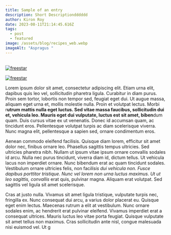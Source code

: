 ```yaml
---
title: Sample of an entry
description: Short Descriptiondddddd
author: Kiron Roy
date: 2023-08-11T21:14:45.616Z
tags:
  - post
  - featured
image: /assets/blog/recipes_web.webp
imageAlt: "Aspragus "
---
```

<!--StartFragment-->

[\
![freestar](https://a.pub.network/core/imgs/fslogo-green.svg)](https://ads.freestar.com/?utm_campaign=branding&utm_medium=banner&utm_source=lipsum.com&utm_content=lipsumcom_left_siderail)

[![freestar](https://a.pub.network/core/imgs/fslogo-green.svg)](https://ads.freestar.com/?utm_campaign=branding&utm_medium=banner&utm_source=lipsum.com&utm_content=lipsumcom_right_siderail)

Lorem ipsum dolor sit amet, consectetur adipiscing elit. Etiam urna elit, dapibus quis leo vel, sollicitudin pharetra ligula. Curabitur in diam purus. Proin sem tortor, lobortis non tempor sed, feugiat eget dui. Ut augue massa, aliquam eget urna et, mollis molestie nulla. Proin et volutpat lectus. Morbi r**utrum mattis nulla eget luctus. Sed vitae massa faucibus, sollicitudin dui et, vehicula leo. Mauris eget dui vulputate, luctus est sit amet, biben**dum quam. Duis cursus vitae ex ut venenatis. Donec id accumsan quam, ac tincidunt eros. Pellentesque volutpat turpis ac diam scelerisque viverra. Nunc magna elit, pellentesque a sapien sed, ornare condimentum eros.

Aenean commodo eleifend facilisis. Quisque diam lorem, efficitur sit amet dolor nec, finibus ornare leo. Phasellus sagittis tempus ultricies. Sed ultricies pharetra nibh. Nullam ut ipsum vitae ipsum ornare convallis sodales id arcu. Nulla nec purus tincidunt, viverra diam id, dictum tellus. Ut vehicula lacus non imperdiet ornare. Nunc bibendum erat ac quam tincidunt sodales. Vestibulum ornare ultricies felis, non fac*ilisis dui vehicula non. Fusce dapibus porttitor tristique. Nunc vel lorem non urna luctus maximus. Ut ut leo sagittis, convallis* erat quis, pulvinar magna. Aliquam erat volutpat. Sed sagittis vel ligula sit amet scelerisque.

Cras at justo nulla. Vivamus sit amet ligula tristique, vulputate turpis nec, fringilla ex. Nunc consequat dui arcu, a varius dolor placerat eu. Quisque eget enim lectus. Maecenas rutrum a elit at vestibulum. Nunc ornare sodales enim, ac hendrerit erat pulvinar eleifend. Vivamus imperdiet erat a consequat ultrices. Mauris luctus leo vitae porta feugiat. Quisque vulputate sit amet tellus non maximus. Cras sollicitudin ante nisl, congue malesuada nisi euismod vel. Ut g

<!--EndFragment-->
